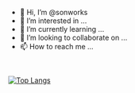 - 👋 Hi, I’m @sonworks
- 👀 I’m interested in ...
- 🌱 I’m currently learning ...
- 💞️ I’m looking to collaborate on ...
- 📫 How to reach me ...

<!---
sonworks/sonworks is a ✨ special ✨ repository because its `README.md` (this file) appears on your GitHub profile.
You can click the Preview link to take a look at your changes.
--->

<br>

[![Top Langs](https://github-readme-stats.vercel.app/api/top-langs/?username=sonworks&layout=compact)](https://github.com/sonworks/github-readme-stats)

